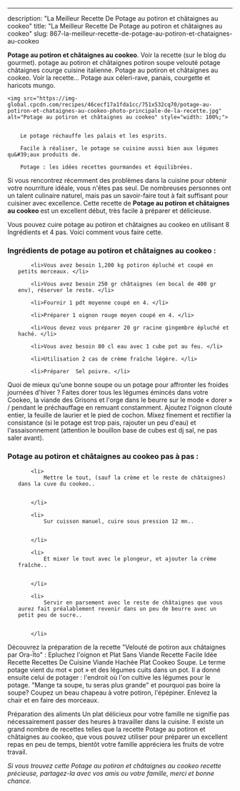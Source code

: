 ---
description: "La Meilleur Recette De Potage au potiron et châtaignes au cookeo"
title: "La Meilleur Recette De Potage au potiron et châtaignes au cookeo"
slug: 867-la-meilleur-recette-de-potage-au-potiron-et-chataignes-au-cookeo

<p>
	<strong>Potage au potiron et châtaignes au cookeo</strong>. 
	Voir la recette (sur le blog du gourmet). potage au potiron et châtaignes potiron soupe velouté potage châtaignes courge cuisine italienne. Potage au potiron et châtaignes au cookeo. Voir la recette… Potage aux céleri-rave, panais, courgette et haricots mungo.
</p>
<p>
	
	<img src="https://img-global.cpcdn.com/recipes/46cecf17a1fda1cc/751x532cq70/potage-au-potiron-et-chataignes-au-cookeo-photo-principale-de-la-recette.jpg" alt="Potage au potiron et châtaignes au cookeo" style="width: 100%;">
	
	
		Le potage réchauffe les palais et les esprits.
	
		Facile à réaliser, le potage se cuisine aussi bien aux légumes qu&#39;aux produits de.
	
		Potage : les idées recettes gourmandes et équilibrées.
	
</p>

Si vous rencontrez récemment des problèmes dans la cuisine pour obtenir votre nourriture idéale, vous n'êtes pas seul. De nombreuses personnes ont un talent culinaire naturel, mais pas un savoir-faire tout à fait suffisant pour cuisiner avec excellence. Cette recette de <strong> Potage au potiron et châtaignes au cookeo </strong> est un excellent début, très facile à préparer et délicieuse.

<!--inarticleads1-->

Vous pouvez cuire potage au potiron et châtaignes au cookeo en utilisant 8 Ingrédients et 4 pas. Voici comment vous faire cette.

<h3>Ingrédients de potage au potiron et châtaignes au cookeo :</h3>

<ol>
	
		<li>Vous avez besoin 1,200 kg potiron épluché et coupé en petits morceaux. </li>
	
		<li>Vous avez besoin 250 gr châtaignes (en bocal de 400 gr env), réserver le reste. </li>
	
		<li>Fournir 1 pdt moyenne coupé en 4. </li>
	
		<li>Préparer 1 oignon rouge moyen coupé en 4. </li>
	
		<li>Vous devez vous préparer 20 gr racine gingembre épluché et haché. </li>
	
		<li>Vous avez besoin 80 cl eau avec 1 cube pot au feu. </li>
	
		<li>Utilisation 2 cas de crème fraîche légère. </li>
	
		<li>Préparer  Sel poivre. </li>
	
</ol>

Quoi de mieux qu&#39;une bonne soupe ou un potage pour affronter les froides journées d&#39;hiver ? Faites dorer tous les légumes émincés dans votre Cookeo, la viande des Grisons et l&#39;orge dans le beurre sur le mode « dorer » / pendant le préchauffage en remuant constamment. Ajoutez l&#39;oignon clouté entier, la feuille de laurier et le pied de cochon. Mixez finement et rectifier la consistance (si le potage est trop pais, rajouter un peu d&#39;eau) et l&#39;assaisonnement (attention le bouillon base de cubes est dj sal, ne pas saler avant). 

<!--inarticleads2-->

<h3>Potage au potiron et châtaignes au cookeo pas à pas :</h3>

<ol>
	
		<li>
			Mettre le tout, (sauf la crème et le reste de châtaignes) dans la cuve du cookeo..
			
			
		</li>
	
		<li>
			Sur cuisson manuel, cuire sous pression 12 mn..
			
			
		</li>
	
		<li>
			Et mixer le tout avec le plongeur, et ajouter la crème fraîche..
			
			
		</li>
	
		<li>
			Servir en parsement avec le reste de châtaignes que vous aurez fait préalablement revenir dans un peu de beurre avec un petit peu de sucre..
			
			
		</li>
	
</ol>

Découvrez la préparation de la recette &#34;Velouté de potiron aux châtaignes par Ora-Ïto&#34; : Epluchez l&#39;oignon et Plat Sans Viande Recette Facile Idée Recette Recettes De Cuisine Viande Hachée Plat Cookeo Soupe. Le terme potage vient du mot « pot » et des légumes cuits dans un pot. Il a donné ensuite celui de potager : l&#39;endroit où l&#39;on cultive les légumes pour le potage. &#34;Mange ta soupe, tu seras plus grande&#34; et pourquoi pas boire la soupe? Coupez un beau chapeau à votre potiron, l&#39;épépiner. Enlevez la chair et en faire des morceaux. 

<!--inarticleads1-->

<p>
Préparation des aliments Un plat délicieux pour votre famille ne signifie pas nécessairement passer des heures à travailler dans la cuisine. Il existe un grand nombre de recettes telles que la recette Potage au potiron et châtaignes au cookeo, que vous pouvez utiliser pour préparer un excellent repas en peu de temps, bientôt votre famille appréciera les fruits de votre travail.
</p>

<p>
<i>Si vous trouvez cette Potage au potiron et châtaignes au cookeo recette précieuse, partagez-la avec vos amis ou votre famille, merci et bonne chance.</i>
</p>

